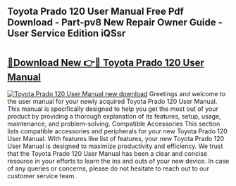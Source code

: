 ## Toyota Prado 120 User Manual Free Pdf Download - Part-pv8 New Repair Owner Guide - User Service Edition iQSsr

# <h2><a href="http://bc58386.oget.top/?id=Toyota+Prado+120+User+Manual">🔗Download New 👉🔴 Toyota Prado 120 User Manual</a></h2>

[![Toyota Prado 120 User Manual new download](https://i.imgur.com/5g1atiW.png)](http://bc58386.oget.top/?id=Toyota+Prado+120+User+Manual)
Greetings and welcome to the user manual for your newly acquired Toyota Prado 120 User Manual. This manual is specifically designed to help you get the most out of your product by providing a thorough explanation of its features, setup, usage, maintenance, and problem-solving. Compatible Accessories This section lists compatible accessories and peripherals for your new Toyota Prado 120 User Manual. With features like list of features, your new Toyota Prado 120 User Manual is designed to maximize productivity and efficiency. We trust that the Toyota Prado 120 User Manual has been a clear and concise resource in your efforts to learn the ins and outs of your new device. In case of any queries or concerns, please do not hesitate to reach out to our customer service team.

